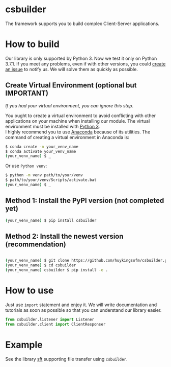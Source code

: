 # csbuilder
The framework supports you to build complex Client-Server applications.

# How to build
Our library is only supported by Python 3. Now we test it only on Python 3.7.1. If you meet any problems, even if with other versions, you could [create an issue](https://github.com/huykingsofm/csbuilder/issues) to notify us. We will solve them as quickly as possible.  

## Create Virtual Environment (optional but IMPORTANT)
*If you had your virtual environment, you can ignore this step.* 

You ought to create a virtual environment to avoid conflicting with other applications on your machine when installing our module. The virtual environment must be installed with [Python 3](https://www.python.org/downloads).  
I highly recommend you to use [Anaconda](https://www.anaconda.com/products/individual) because of its utilities. The command of creating a virtual environment in Anaconda is:
```bash
$ conda create -n your_venv_name
$ conda activate your_venv_name
(your_venv_name) $ _ 
```

Or use `Python venv`:
```bash
$ python -m venv path/to/your/venv
$ path/to/your/venv/Scripts/activate.bat
(your_venv_name) $ _
```

## Method 1: Install the PyPI version (not completed yet)
```bash
(your_venv_name) $ pip install csbuilder
```

## Method 2: Install the newest version (recommendation)

```bash

(your_venv_name) $ git clone https://github.com/huykingsofm/csbuilder.git
(your_venv_name) $ cd csbuilder
(your_venv_name) csbuilder $ pip install -e .
```

# How to use
Just use `import` statement and enjoy it. We will write documentation and tutorials as soon as possible so that you can understand our library easier.

```python
from csbuilder.listener import Listener
from csbuilder.client import ClientResponser
```

# Example
See the library [sft](https://github.com/huykingsofm/sft) supporting file transfer using `csbuilder`.